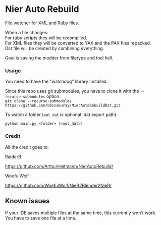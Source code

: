 # Nier Auto Rebuild


File watcher for XML and Ruby files.

When a file changes:  
For ruby scripts they will be recompiled.  
For XML files they will be converted to YAX and the PAK files repacked.   
Dat file will be created by combining everything.   

Goal is saving the modder from filetype and tool hell.

### Usage

You need to have the "watchdog" library installed.

Since this repo uses git submodules, you have to clone it with the `--recurse-submodules` option.  
`git clone --recurse-submodules https://github.com/bbssamuray/NierAutoRebuildDat.git`

To watch a folder (`out_dat` is optional .dat export path):

`python main.py <folder> [<out_dat>]`

### Credit

All the credit goes to:

RaiderB

https://github.com/ArthurHeitmann/NierAutoRebuild/


WoefulWolf

https://github.com/WoefulWolf/NieR2Blender2NieR/


## Known issues

If your IDE saves multiple files at the same time, this currently won't work. You have to save one file at a time.
